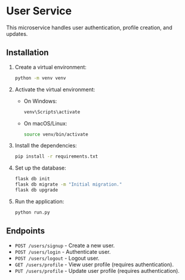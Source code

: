 # User Service

This microservice handles user authentication, profile creation, and updates.

## Installation

1. Create a virtual environment:
    ```bash
    python -m venv venv
    ```

2. Activate the virtual environment:
    - On Windows:
        ```bash
        venv\Scripts\activate
        ```
    - On macOS/Linux:
        ```bash
        source venv/bin/activate
        ```

3. Install the dependencies:
    ```bash
    pip install -r requirements.txt
    ```

4. Set up the database:
    ```bash
    flask db init
    flask db migrate -m "Initial migration."
    flask db upgrade
    ```

5. Run the application:
    ```bash
    python run.py
    ```

## Endpoints

- `POST /users/signup` - Create a new user.
- `POST /users/login` - Authenticate user.
- `POST /users/logout` - Logout user.
- `GET /users/profile` - View user profile (requires authentication).
- `PUT /users/profile` - Update user profile (requires authentication).
